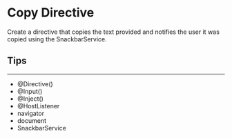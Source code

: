 # Copy Directive

Create a directive that copies the text provided and notifies the user it was copied using the SnackbarService.

## Tips
---
- @Directive()
- @Input()
- @Inject()
- @HostListener
- navigator
- document
- SnackbarService
